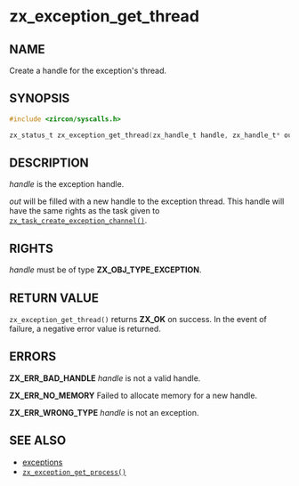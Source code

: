 # zx_exception_get_thread

## NAME

<!-- Updated by update-docs-from-fidl, do not edit. -->

Create a handle for the exception's thread.

## SYNOPSIS

<!-- Updated by update-docs-from-fidl, do not edit. -->

```c
#include <zircon/syscalls.h>

zx_status_t zx_exception_get_thread(zx_handle_t handle, zx_handle_t* out);
```

## DESCRIPTION

*handle* is the exception handle.

*out* will be filled with a new handle to the exception thread. This handle
will have the same rights as the task given to
[`zx_task_create_exception_channel()`].

## RIGHTS

<!-- Updated by update-docs-from-fidl, do not edit. -->

*handle* must be of type **ZX_OBJ_TYPE_EXCEPTION**.

## RETURN VALUE

`zx_exception_get_thread()` returns **ZX_OK** on success.
In the event of failure, a negative error value is returned.

## ERRORS

**ZX_ERR_BAD_HANDLE** *handle* is not a valid handle.

**ZX_ERR_NO_MEMORY**  Failed to allocate memory for a new handle.

**ZX_ERR_WRONG_TYPE**  *handle* is not an exception.

## SEE ALSO

 - [exceptions](/docs/concepts/kernel/exceptions.md)
 - [`zx_exception_get_process()`]

<!-- References updated by update-docs-from-fidl, do not edit. -->

[`zx_exception_get_process()`]: exception_get_process.md
[`zx_task_create_exception_channel()`]: task_create_exception_channel.md
